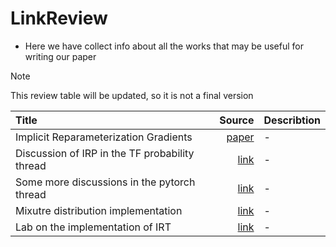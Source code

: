 # LinkReview

- Here we have collect info about all the works that may be useful for writing our paper

> [!NOTE]
> This review table will be updated, so it is not a final version

| Title | Source | Describtion |
| :--- | ---: | :--- | 
| Implicit Reparameterization Gradients | [paper](https://arxiv.org/abs/1805.08498) | - |
| Discussion of IRP in the TF probability thread | [link](https://github.com/tensorflow/probability/issues/51?ref=https://githubhelp.com) | - |
| Some more discussions in the pytorch thread | [link](https://discuss.pytorch.org/t/pytorch-reparametrization-method-for-gamma-dirichlet-von-mises-distribution/109472) | - |
| Mixutre distribution implementation | [link](https://github.com/vsimkus/torch-reparametrised-mixture-distribution) | - |
| Lab on the implementation of IRT | [link](https://github.com/intsystems/BMM/blob/main-22/lab2/BarabanshchikovaTask2.ipynb) | - |
